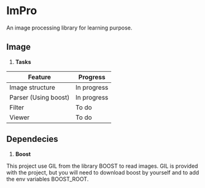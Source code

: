 # ImPro

An image processing library for learning purpose.

## Image 

1. __Tasks__

| Feature | Progress |
|---------|----------|
| Image structure | In progress |
| Parser (Using boost) | In progress |
| Filter | To do |
| Viewer | To do |


## Dependecies

1. __Boost__

This project use GIL from the library BOOST to read images.
GIL is provided with the project, but you will need to 
download boost by yourself and to add the env variables
BOOST_ROOT.
  